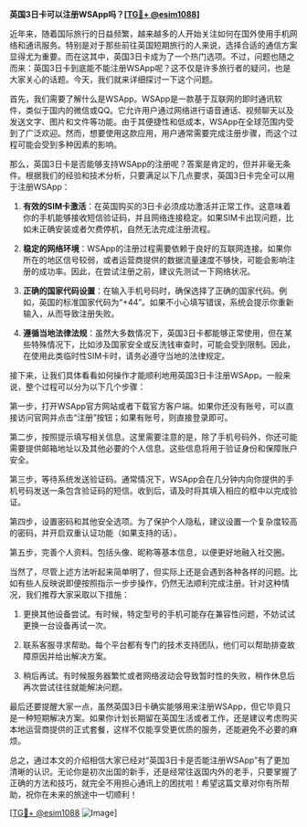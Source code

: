 **英国3日卡可以注册WSApp吗？[[TG💪+ @esim1088](https://t.me/s/esim1088)]**

近年来，随着国际旅行的日益频繁，越来越多的人开始关注如何在国外使用手机网络和通讯服务。特别是对于那些前往英国短期旅行的人来说，选择合适的通信方案显得尤为重要。而在这其中，英国3日卡成为了一个热门选项。不过，问题也随之而来：英国3日卡到底能不能注册WSApp呢？这不仅是许多旅行者的疑问，也是大家关心的话题。今天，我们就来详细探讨一下这个问题。

首先，我们需要了解什么是WSApp。WSApp是一款基于互联网的即时通讯软件，类似于国内的微信或QQ。它允许用户通过网络进行语音通话、视频聊天以及发送文字、图片和文件等功能。由于其便捷性和低成本，WSApp在全球范围内受到了广泛欢迎。然而，想要使用这款应用，用户通常需要完成注册步骤，而这个过程可能会受到多种因素的影响。

那么，英国3日卡是否能够支持WSApp的注册呢？答案是肯定的，但并非毫无条件。根据我们的经验和技术分析，只要满足以下几点要求，英国3日卡完全可以用于注册WSApp：

1. **有效的SIM卡激活**：在英国购买的3日卡必须成功激活并正常工作。这意味着你的手机能够接收短信验证码，并且网络连接稳定。如果SIM卡出现问题，比如未正确安装或者欠费停机，自然无法完成注册流程。

2. **稳定的网络环境**：WSApp的注册过程需要依赖于良好的互联网连接。如果你所在的地区信号较弱，或者运营商提供的数据流量速度不够快，可能会影响注册的成功率。因此，在尝试注册之前，建议先测试一下网络状况。

3. **正确的国家代码设置**：在输入手机号码时，确保选择了正确的国家代码。例如，英国的标准国家代码为“+44”。如果不小心填写错误，系统会提示你重新输入，从而导致注册失败。

4. **遵循当地法律法规**：虽然大多数情况下，英国3日卡都能够正常使用，但在某些特殊情况下，比如涉及国家安全或反洗钱审查时，可能会受到限制。因此，在使用此类临时性SIM卡时，请务必遵守当地的法律规定。

接下来，让我们具体看看如何操作才能顺利地用英国3日卡注册WSApp。一般来说，整个过程可以分为以下几个步骤：

第一步，打开WSApp官方网站或者下载官方客户端。如果你还没有账号，可以直接访问官网并点击“注册”按钮；如果有账号，则直接登录即可。

第二步，按照提示填写相关信息。这里需要注意的是，除了手机号码外，你还可能需要提供邮箱地址以及其他必要的个人信息。这些信息将用于验证身份和保障账户安全。

第三步，等待系统发送验证码。通常情况下，WSApp会在几分钟内向你提供的手机号码发送一条包含验证码的短信。收到后，请及时将其填入相应的框中以完成验证。

第四步，设置密码和其他安全选项。为了保护个人隐私，建议设置一个复杂度较高的密码，并开启双重认证功能（如果支持的话）。

第五步，完善个人资料。包括头像、昵称等基本信息，以便更好地融入社交圈。

当然了，尽管上述方法听起来简单明了，但实际上还是会遇到各种各样的问题。比如有些人反映说即便按照指示一步步操作，仍然无法顺利完成注册。针对这种情况，我们推荐大家采取以下措施：

1. 更换其他设备尝试。有时候，特定型号的手机可能存在兼容性问题，不妨试试更换一台设备再试一次。

2. 联系客服寻求帮助。每个平台都有专门的技术支持团队，他们可以帮助排查故障原因并给出解决方案。

3. 稍后再试。有时候服务器繁忙或者网络波动会导致暂时性的失败，稍作休息后再次尝试往往就能解决问题。

最后还要提醒大家一点，虽然英国3日卡确实能够用来注册WSApp，但它毕竟只是一种短期解决方案。如果你计划长期留在英国生活或者工作，还是建议考虑购买本地运营商提供的正式套餐，这样不仅能享受更优质的服务，还能避免不必要的麻烦。

总之，通过本文的介绍相信大家已经对“英国3日卡是否能注册WSApp”有了更加清晰的认识。无论你是初次出国的新手，还是经常往返国内外的老手，只要掌握了正确的方法和技巧，就完全不用担心通讯上的困扰啦！希望这篇文章对你有所帮助，祝你在未来的旅途中一切顺利！

[[TG💪+ @esim1088](https://t.me/s/esim1088) ![Image](https://i.postimg.cc/4NQfJmqS/Snipaste-2025-05-13-00-14-12.png)]